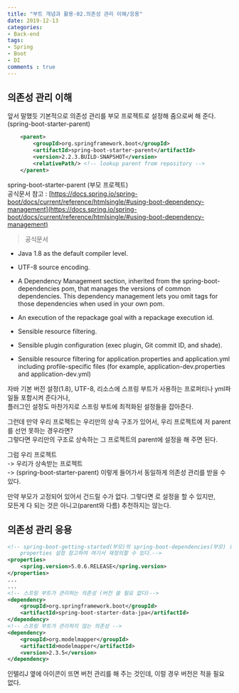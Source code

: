 ```yaml
---
title: "부트 개념과 활용-02.의존성 관리 이해/응용"
date: 2019-12-13
categories:
- Back-end
tags:
- Spring 
- Boot
- DI
comments : true
---
```


## 의존성 관리 이해

앞서 말했듯 기본적으로 의존성 관리를 부모 프로젝트로 설정해 줌으로써 해 준다. (spring-boot-starter-parent)
~~~xml
	<parent>
		<groupId>org.springframework.boot</groupId>
		<artifactId>spring-boot-starter-parent</artifactId>
		<version>2.2.3.BUILD-SNAPSHOT</version>
		<relativePath/> <!-- lookup parent from repository -->
	</parent>
~~~


spring-boot-starter-parent (부모 프로젝트)               
공식문서 참고 : [https://docs.spring.io/spring-boot/docs/current/reference/htmlsingle/#using-boot-dependency-management](https://docs.spring.io/spring-boot/docs/current/reference/htmlsingle/#using-boot-dependency-management)


> 공식문서     
- Java 1.8 as the default compiler level.

- UTF-8 source encoding.

- A Dependency Management section, inherited from the spring-boot-dependencies pom, that manages the versions of common dependencies. This dependency management lets you omit <version> tags for those dependencies when used in your own pom.

- An execution of the repackage goal with a repackage execution id.

- Sensible resource filtering.

- Sensible plugin configuration (exec plugin, Git commit ID, and shade).

- Sensible resource filtering for application.properties and application.yml including profile-specific files (for example, application-dev.properties and application-dev.yml)


자바 기본 버전 설정(1.8), UTF-8, 리소스에 스프링 부트가 사용하는 프로퍼티나 yml파일들 포함시켜 준다거나,                   
플러그인 설정도 마찬가지로 스프링 부트에 최적화된 설정들을 잡아준다.                   



그런데 만약 우리 프로젝트는 우리만의 상속 구조가 있어서, 우리 프로젝트에 저 parent를 선언 못하는 경우라면?                  
그렇다면 우리만의 구조로 상속하는 그 프로젝트의 parent에 설정을 해 주면 된다.               



그럼 우리 프로젝트           
-> 우리가 상속받는 프로젝트          
-> (spring-boot-starter-parent) 이렇게 들어가서 동일하게 의존성 관리를 받을 수 있다.                


만약 부모가 고정되어 있어서 건드릴 수가 없다. 그렇다면 <dependencyManagement>로 설정을 할 수 있지만,          
모든게 다 되는 것은 아니고(parent와 다름) 추천하지는 않는다.              


## 의존성 관리 응용

~~~xml
<!-- spring-boot-getting-started(부모)의 spring-boot-dependencies(부모) 로 들어가면
    properties 설정 참고하여 여기서 재정의할 수 있다.-->
<properties>
    <spring.version>5.0.6.RELEASE</spring.version>
</properties>
...
...
<!-- 스프링 부트가 관리하는 의존성 (버전 쓸 필요 없다)-->
<dependency>
    <groupId>org.springframework.boot</groupId>
    <artifactId>spring-boot-starter-data-jpa</artifactId>
</dependency>
<!-- 스프링 부트가 관리하지 않는 의존성 -->
<dependency>
    <groupId>org.modelmapper</groupId>
    <artifactId>modelmapper</artifactId>
    <version>2.3.5</version>
</dependency>
~~~ 
인텔리J 옆에 아이콘이 뜨면 버전 관리를 해 주는 것인데, 이럴 경우 버전은 적을 필요 없다.                



